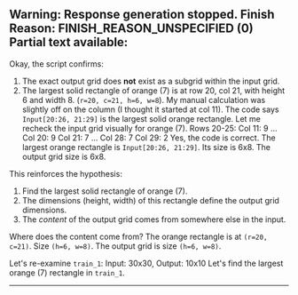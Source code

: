 Warning: Response generation stopped. Finish Reason: FINISH_REASON_UNSPECIFIED (0)
Partial text available:
---
Okay, the script confirms:
1.  The exact output grid does **not** exist as a subgrid within the input grid.
2.  The largest solid rectangle of orange (7) is at row 20, col 21, with height 6 and width 8. (`r=20, c=21, h=6, w=8`). My manual calculation was slightly off on the column (I thought it started at col 11). The code says `Input[20:26, 21:29]` is the largest solid orange rectangle. Let me recheck the input grid visually for orange (7).
    Rows 20-25:
    Col 11: 9 ... Col 20: 9
    Col 21: 7 ... Col 28: 7
    Col 29: 2
    Yes, the code is correct. The largest orange rectangle is `Input[20:26, 21:29]`. Its size is 6x8. The output grid size is 6x8.

This reinforces the hypothesis:
1.  Find the largest solid rectangle of orange (7).
2.  The dimensions (height, width) of this rectangle define the output grid dimensions.
3.  The *content* of the output grid comes from somewhere else in the input.

Where does the content come from?
The orange rectangle is at `(r=20, c=21)`. Size `(h=6, w=8)`.
The output grid is size `(h=6, w=8)`.

Let's re-examine `train_1`:
Input: 30x30, Output: 10x10
Let's find the largest orange (7) rectangle in `train_1`.

---
